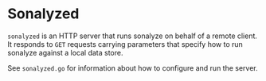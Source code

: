 # Sonalyzed

`sonalyzed` is an HTTP server that runs sonalyze on behalf of a remote client.  It responds to `GET`
requests carrying parameters that specify how to run sonalyze against a local data store.

See `sonalyzed.go` for information about how to configure and run the server.

